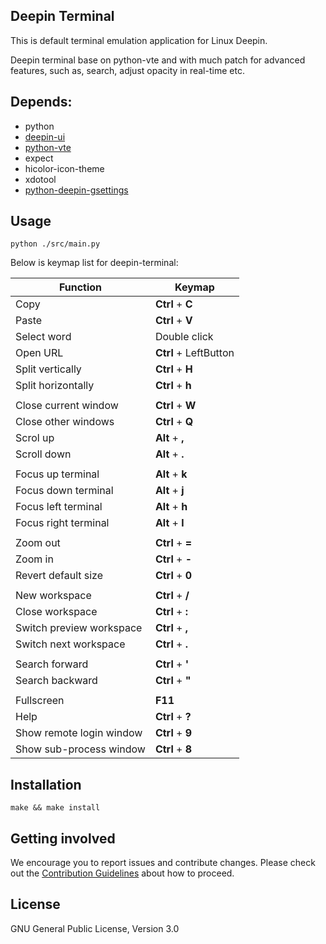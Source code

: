 ## Deepin Terminal

This is default terminal emulation application for Linux Deepin.

Deepin terminal base on python-vte and with much patch for advanced features, such as, search, adjust opacity in real-time etc.

## Depends:

* python
* [deepin-ui](https://github.com/linuxdeepin/deepin-ui)
* [python-vte](https://github.com/linuxdeepin/python-vte)
* expect
* hicolor-icon-theme
* xdotool
* [python-deepin-gsettings](https://github.com/linuxdeepin/deepin-gsettings)

## Usage

`python ./src/main.py`

Below is keymap list for deepin-terminal:

| Function                 | Keymap                |
|--------------------------|-----------------------|
| Copy                     | **Ctrl** + **C**      |
| Paste                    | **Ctrl** + **V**      |
| Select word              | Double click          |
| Open URL                 | **Ctrl** + LeftButton |
| Split vertically         | **Ctrl** + **H**      |
| Split horizontally       | **Ctrl** + **h**      |
|                                                  |
| Close current window     | **Ctrl** + **W**      |
| Close other windows      | **Ctrl** + **Q**      |
| Scrol up                 | **Alt**  + **,**      |
| Scroll down              | **Alt**  + **.**      |
|                                                  |
| Focus up terminal        | **Alt**  + **k**      |
| Focus down terminal      | **Alt**  + **j**      |
| Focus left terminal      | **Alt**  + **h**      |
| Focus right terminal     | **Alt**  + **l**      |
|                                                  |
| Zoom out                 | **Ctrl** + **=**      |
| Zoom in                  | **Ctrl** + **-**      |
| Revert default size      | **Ctrl** + **0**      |
|                                                  |
| New workspace            | **Ctrl** + **/**      |
| Close workspace          | **Ctrl** + **:**      |
| Switch preview workspace | **Ctrl** + **,**      |
| Switch next workspace    | **Ctrl** + **.**      |
|                                                  |
| Search forward           | **Ctrl** + **'**      |
| Search backward          | **Ctrl** + **"**      |
|                                                  |
| Fullscreen               | **F11**               |
| Help                     | **Ctrl** + **?**      |
| Show remote login window | **Ctrl** + **9**      |
| Show sub-process window  | **Ctrl** + **8**      |

## Installation

`make && make install`

## Getting involved

We encourage you to report issues and contribute changes. Please check out the [Contribution Guidelines](http://wiki.deepin.org/index.php?title=Contribution_Guidelines) about how to proceed.

## License

GNU General Public License, Version 3.0
